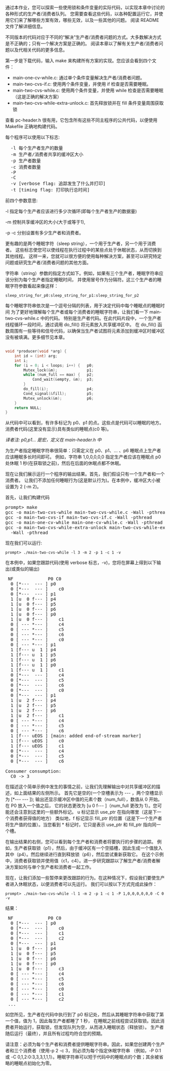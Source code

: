 通过本作业，您可以探索一些使用锁和条件变量的实际代码，以实现本章中讨论的各种形式的生产者/消费者队列。 
您需要查看这些代码，以各种配置运行它，并使用它们来了解哪些方案有效，哪些无效，以及一些其他的问题。 阅读 README 文件了解详细信息。

不同版本的代码对应于不同的“解决”生产者/消费者问题的方式。大多数解决方式是不正确的；只有一个解决方案是正确的。 
阅读本章以了解有关生产者/消费者问题以及代相关代码的更多信息。

第一步是下载代码，输入 make 来构建所有方案的实现。您应该会看到四个文件：

- main-one-cv-while.c:  通过单个条件变量解决生产者/消费者问题。
- main-two-cvs-if.c:    使用两个条件变量，并使用 if 检查是否需要睡眠。
- main-two-cvs-while.c: 使用两个条件变量，并使用 while 检查是否需要睡眠（这是正确的解决方案）
- main-two-cvs-while-extra-unlock.c: 首先释放锁并在 fill 条件变量周围获取锁

查看 pc-header.h 很有用，它包含所有这些不同主程序的公共代码，以便使用 Makefile 正确地构建代码。

每个程序可以使用以下标志:
<pre>
  -l 每个生产者生产的数量
  -m 生产者/消费者共享的缓冲区大小
  -p 生产者数量
  -c 消费者数量
  -P <sleep string: how producer should sleep at various points>
  -C <sleep string: how consumer should sleep at various points>
  -v [verbose flag: 追踪发生了什么并打印]
  -t [timing flag: 打印执行总时间]
</pre>

前四个参数意思:

-l 指定每个生产者应该进行多少次循环(即每个生产者生产的数据量)

-m 控制共享缓冲区的大小(大于或等于1),

-p -c 分别设置有多少生产者和消费者。

更有趣的是两个睡眠字符（sleep string），一个用于生产者，另一个用于消费者。 
这些标志使您可以使线程在执行过程中的某些点处于休眠状态，从而切换到其他线程。
这样一来，您就可以很方便的使用每种解决方案，甚至可以研究特定问题或研究生产者/消费者问题的其他方面。

字符串（string）参数的指定方式如下。例如，如果有三个生产者，睡眠字符串应该分别为每个生产者指定睡眠时间，
并使用冒号作为分隔符。这三个生产者的睡眠字符参数看起来像这样：

```shell script
sleep_string_for_p0:sleep_string_for_p1:sleep_string_for_p2 
```

每个睡眠字符串依次是一个逗号分隔的列表，用于决定代码中每个睡眠点的睡眠时间
为了更好地理解每个生产者或每个消费者的睡眠字符串，让我们看一下 main-two-cvs-while.c 中的代码。
特别是生产者代码。在此代码片段中，一个生产者线程循环一段时间，通过调用 do_fill() 将元素放入共享缓冲区中。
在 do_fill() 函数周围有一些等待和信号代码，以确保当生产者试图将元素添加到缓冲区时缓冲区没有被填满。更多细节见本章。

```c

void *producer(void *arg) {
    int id = (int) arg;
    int i;
    for (i = 0; i < loops; i++) {   p0;
        Mutex_lock(&m);             p1;
        while (num_full == max) {   p2;
            Cond_wait(&empty, &m);  p3;
        }
        do_fill(i);                 p4;
        Cond_signal(&fill);         p5;
        Mutex_unlock(&m);           p6;
    }
    return NULL;
}
```

从代码中可以看到，有许多标记为 p0、p1 的点。这些点是代码可以睡眠的地方。
消费者代码(这里没有显示)具有类似的睡眠点(c0 等)。

*译者注: p0,p1... 是宏，定义在 main-header.h 中*

为生产者指定睡眠字符串很简单：只需定义在 p0、p1、… 、p6 睡眠点上生产者应该睡眠多长时间即可。
例如，字符串 1,0,0,0,0,0 指定生产者应该在睡眠点 p0 处休眠 1 秒(在获取锁之前)，然后在后面的休眠点都不休眠。

现在让我们展示运行一个程序的输出结果。首先，我们假设只有一个生产者和一个消费者。
让我们不添加任何睡眠行为(这是默认行为)。在本例中，缓冲区大小被设置为 2 (-m 2)。

首先，让我们构建代码

<pre>
prompt> make
gcc -o main-two-cvs-while main-two-cvs-while.c -Wall -pthread
gcc -o main-two-cvs-if main-two-cvs-if.c -Wall -pthread
gcc -o main-one-cv-while main-one-cv-while.c -Wall -pthread
gcc -o main-two-cvs-while-extra-unlock main-two-cvs-while-extra-unlock.c 
  -Wall -pthread
</pre>

现在我们可以运行:

```shell script
prompt> ./main-two-cvs-while -l 3 -m 2 -p 1 -c 1 -v
```

在本例中，如果您跟踪代码(使用 verbose 标志，-v)，您将在屏幕上得到以下输出(或类似的输出)

<pre>
 NF             P0 C0
  0 [*---  --- ] p0
  0 [*---  --- ]    c0
  0 [*---  --- ] p1
  1 [u  0 f--- ] p4
  1 [u  0 f--- ] p5
  1 [u  0 f--- ] p6
  1 [u  0 f--- ] p0
  1 [u  0 f--- ]    c1
  0 [ --- *--- ]    c4
  0 [ --- *--- ]    c5
  0 [ --- *--- ]    c6
  0 [ --- *--- ]    c0
  0 [ --- *--- ] p1
  1 [f--- u  1 ] p4
  1 [f--- u  1 ] p5
  1 [f--- u  1 ] p6
  1 [f--- u  1 ] p0
  1 [f--- u  1 ]    c1
  0 [*---  --- ]    c4
  0 [*---  --- ]    c5
  0 [*---  --- ]    c6
  0 [*---  --- ]    c0
  0 [*---  --- ] p1
  1 [u  2 f--- ] p4
  1 [u  2 f--- ] p5
  1 [u  2 f--- ] p6
  1 [u  2 f--- ]    c1
  0 [ --- *--- ]    c4
  0 [ --- *--- ]    c5
  0 [ --- *--- ]    c6
  1 [f--- uEOS ] [main: added end-of-stream marker]
  1 [f--- uEOS ]    c0
  1 [f--- uEOS ]    c1
  0 [*---  --- ]    c4
  0 [*---  --- ]    c5
  0 [*---  --- ]    c6

Consumer consumption:
  C0 -> 3
</pre>

在描述这个简单示例中发生的事情之前，让我们先理解输出中对共享缓冲区的描述，如上面结果的左侧所示。
首先它是空的(一个空槽表示为 --- ，两个空槽显示为 [*--- --- ]);
输出还显示缓冲区中值的元素个数（num_full），数值从 0 开始。在 P0 放入一个值之后，
它的状态更改为 [u 0 f--- ]（num_full 更改为 1）。您可能还会注意到这里的一些额外标记。
u 标记显示 use_ptr 在指向哪里（这是下一个消费者获得值的地方）
类似地，f 标记显示 fill_ptr 的位置（这是下一个生产者将生产值的位置）。当您看到 * 标记时，它只是表示 use_ptr 和 fill_ptr 指向同一个槽。

在输出结果的右侧，您可以看到每个生产者和消费者将要执行的步骤的追踪。 
例如，生产者获取锁（p1），然后，由于缓冲区有一个空插槽，因此生成一个值放入其中（p4）。然后继续进行直到释放锁（p6），然后尝试重新获取它。 
在这个示例中，消费者获取锁并使用值（c1，c4）。进一步研究跟踪以了解生产者/消费者解决方案如何与单个生产者和消费者一起工作。

现在，让我们添加一些暂停来更改跟踪的行为。在这种情况下，假设我们要使生产者进入休眠状态，以便消费者可以先运行。 我们可以按以下方式完成此操作：

```shell script
prompt> ./main-two-cvs-while -l 1 -m 2 -p 1 -c 1 -P 1,0,0,0,0,0,0 -C 0 -v
```

结果：
<pre>
 NF             P0 C0
  0 [*---  --- ] p0
  0 [*---  --- ]    c0
  0 [*---  --- ]    c1
  0 [*---  --- ]    c2
  0 [*---  --- ] p1
  1 [u  0 f--- ] p4
  1 [u  0 f--- ] p5
  1 [u  0 f--- ] p6
  1 [u  0 f--- ] p0
  1 [u  0 f--- ]    c3
  0 [ --- *--- ]    c4
  0 [ --- *--- ]    c5
  0 [ --- *--- ]    c6
  0 [ --- *--- ]    c0
  0 [ --- *--- ]    c1
  0 [ --- *--- ]    c2
 ...
</pre>

如您所见，生产者在代码中执行到了 p0 标记处，然后从其睡眠字符串中获取了第一个值，值为 1，因此每生产者都睡了 1 秒，
在睡眠之前线程尝试获取锁。因此消费者开始运行，获取锁，但发现队列为空，从而进入睡眠状态（释放锁）。
生产者随后运行（最终），并且所有过程均符合您的预期。

请注意：必须为每个生产者和消费者提供睡眠字符串。因此，如果您创建两个生产者和三个消费者（使用-p 2 -c 3，则必须为每个指定休眠字符串
（例如，-P 0:1 或 -C 0,1,2:0:3,3,3,1,1,1）。睡眠字符串可以短于代码中的睡眠点的个数；其余被省略的睡眠点初始化为零。

